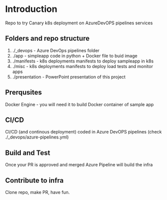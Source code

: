# Introduction 
Repo to try Canary k8s deployment on AzureDevOPS pipelines services

## Folders and repo structure
1. ./_devops        - Azure DevOps pipelines folder
2. ./app            - simpleapp code in python + Docker file to buid image
3. ./manifests      - k8s deployments manifests to deploy sampleapp in k8s
4. ./misc           - k8s deployments manifests to deploy load tests and monitor apps
5. ./presentation   - PowerPoint presentation of this project

## Prerqusites
Docker Engine - you will need it to build Docker container of sample app

## CI/CD 
CI/CD (and continous deployment) coded in Azure DevOPS pipelines (check ./_devops/azure-pipelines.yml)

## Build and Test
Once your PR is approved and merged Azure Pipeline will build the infra

## Contribute to infra
Clone repo, make PR, have fun.